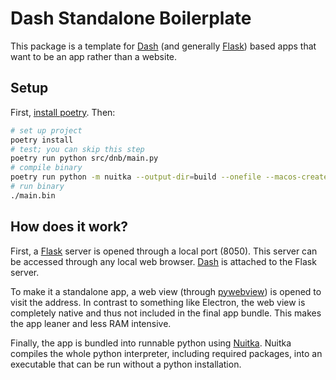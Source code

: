 # Dash Standalone Boilerplate

This package is a template for [Dash](https://dash.plotly.com) (and generally [Flask](https://flask.palletsprojects.com/en/3.0.x/)) based apps that want to be an app rather than a website.

## Setup

First, [install poetry](https://python-poetry.org/docs/). Then:

```bash
# set up project
poetry install
# test; you can skip this step
poetry run python src/dnb/main.py
# compile binary
poetry run python -m nuitka --output-dir=build --onefile --macos-create-app-bundle --include-package=dash --include-package-data=dash --include-package=dash_core_components --include-package-data=dash_core_components --include-package=dash_html_components --include-package-data=dash_html_components --include-package=packaging --include-package-data=packaging --include-package=plotly --include-package-data=plotly --include-package=dnb --include-package-data=dnb src/dnb/main.py
# run binary
./main.bin
```

## How does it work?

First, a [Flask](https://flask.palletsprojects.com/en/3.0.x/) server is opened through a local port (8050). This server can be accessed through any local web browser. [Dash](https://dash.plotly.com) is attached to the Flask server.

To make it a standalone app, a web view (through [pywebview](https://pywebview.flowrl.com)) is opened to visit the address. In contrast to something like Electron, the web view is completely native and thus not included in the final app bundle. This makes the app leaner and less RAM intensive.

Finally, the app is bundled into runnable python using [Nuitka](https://nuitka.net). Nuitka compiles the whole python interpreter, including required packages, into an executable that can be run without a python installation.
